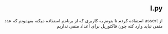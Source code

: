 <div dir="rtl">

## I.py

از assert استفاده کردم تا بتونم به کاربری که از برنامم استفاده میکنه بفهمونم که عدد منفی نباید وارد کنه چون فاکتوریل برای اعداد منفی نداریم

</div>
